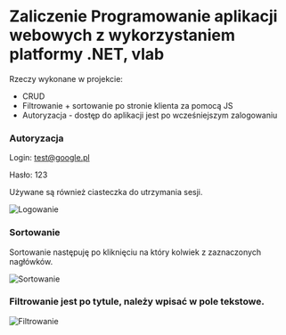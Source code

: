 
# Zaliczenie Programowanie aplikacji webowych z wykorzystaniem platformy .NET, vlab
Rzeczy wykonane w projekcie:
- CRUD
- Filtrowanie + sortowanie po stronie klienta za pomocą JS
- Autoryzacja - dostęp do aplikacji jest po wcześniejszym zalogowaniu

### Autoryzacja
Login: test@google.pl 

Hasło: 123

Używane są również ciasteczka do utrzymania sesji. 

![Logowanie](https://github.com/patryktk/ProjektZaliczenieCplotek/assets/56388146/db67ec3a-51c8-4ac4-adb9-2a779c47710e)


### Sortowanie

Sortowanie następuję po kliknięciu na który kolwiek z zaznaczonych nagłówków. 

![Sortowanie](https://github.com/patryktk/ProjektZaliczenieCplotek/assets/56388146/23689ba7-946d-4872-90b0-f1e3a7417107)


### Filtrowanie jest po tytule, należy wpisać w pole tekstowe. 

![Filtrowanie](https://github.com/patryktk/ProjektZaliczenieCplotek/assets/56388146/73151391-b2da-4916-92b2-9e0dd5426acc)
